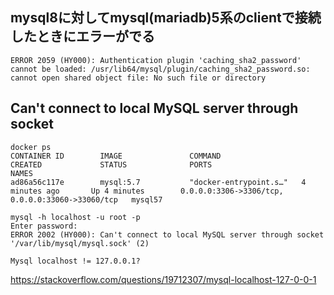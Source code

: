 
mysql8に対してmysql(mariadb)5系のclientで接続したときにエラーがでる
--
```
ERROR 2059 (HY000): Authentication plugin 'caching_sha2_password' cannot be loaded: /usr/lib64/mysql/plugin/caching_sha2_password.so: cannot open shared object file: No such file or directory
```





Can't connect to local MySQL server through socket 
--
```console
docker ps
CONTAINER ID        IMAGE               COMMAND                  CREATED             STATUS              PORTS                                              NAMES
ad86a56c117e        mysql:5.7           "docker-entrypoint.s…"   4 minutes ago       Up 4 minutes        0.0.0.0:3306->3306/tcp, 0.0.0.0:33060->33060/tcp   mysql57
```

```console
mysql -h localhost -u root -p
Enter password:
ERROR 2002 (HY000): Can't connect to local MySQL server through socket '/var/lib/mysql/mysql.sock' (2)
```

`Mysql localhost != 127.0.0.1?`

https://stackoverflow.com/questions/19712307/mysql-localhost-127-0-0-1
